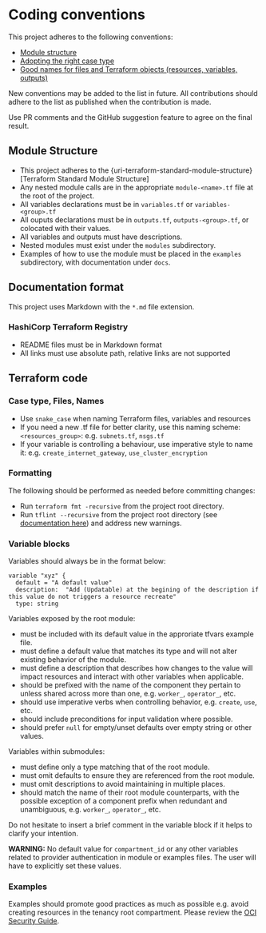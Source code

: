 # Coding conventions

This project adheres to the following conventions:

- [Module structure](https://www.terraform.io/docs/language/modules/develop/structure.html)
- [Adopting the right case type]()
- [Good names for files and Terraform objects (resources, variables, outputs)]()

New conventions may be added to the list in future. All contributions should adhere to the list as published when the contribution is made.

Use PR comments and the GitHub suggestion feature to agree on the final result.

## Module Structure

- This project adheres to the {uri-terraform-standard-module-structure}[Terraform Standard Module Structure]
- Any nested module calls are in the appropriate `module-<name>.tf` file at the root of the project.
- All variables declarations must be in `variables.tf` or `variables-<group>.tf`
- All ouputs declarations must be in `outputs.tf`, `outputs-<group>.tf`, or colocated with their values.
- All variables and outputs must have descriptions.
- Nested modules must exist under the `modules` subdirectory.
- Examples of how to use the module must be placed in the `examples` subdirectory, with documentation under `docs`.

## Documentation format

This project uses Markdown with the `*.md` file extension.

###  HashiCorp Terraform Registry

- README files must be in Markdown format
- All links must use absolute path, relative links are not supported

## Terraform code

### Case type, Files, Names

- Use `snake_case` when naming Terraform files, variables and resources
- If you need a new .tf file for better clarity, use this naming scheme: `<resources_group>`: e.g. `subnets.tf`, `nsgs.tf`
- If your variable is controlling a behaviour, use imperative style to name it: e.g. `create_internet_gateway`, `use_cluster_encryption`

### Formatting

The following should be performed as needed before committing changes:
- Run `terraform fmt -recursive` from the project root directory.
- Run `tflint --recursive` from the project root directory (see [documentation here](https://github.com/terraform-linters/tflint)) and address new warnings.

### Variable blocks

Variables should always be in the format below:

```
variable "xyz" {
  default = "A default value"
  description:  "Add (Updatable) at the begining of the description if this value do not triggers a resource recreate"
  type: string
```

Variables exposed by the root module:

* must be included with its default value in the approriate tfvars example file.
* must define a default value that matches its type and will not alter existing behavior of the module.
* must define a description that describes how changes to the value will impact resources and interact with other variables when applicable.
* should be prefixed with the name of the component they pertain to unless shared across more than one, e.g. `worker_`, `operator_`, etc.
* should use imperative verbs when controlling behavior, e.g. `create`, `use`, etc.
* should include preconditions for input validation where possible.
* should prefer `null` for empty/unset defaults over empty string or other values.

Variables within submodules:

* must define only a type matching that of the root module.
* must omit defaults to ensure they are referenced from the root module.
* must omit descriptions to avoid maintaining in multiple places.
* should match the name of their root module counterparts, with the possible exception of a component prefix when redundant and unambiguous, e.g. `worker_`, `operator_`, etc.

Do not hesitate to insert a brief comment in the variable block if it helps to clarify your intention.

**WARNING:** No default value for `compartment_id` or any other variables related to provider authentication in module or examples files. The user will have to explicitly set these values.

### Examples

Examples should promote good practices as much as possible e.g. avoid creating resources in the tenancy root compartment. Please review the [OCI Security Guide](https://docs.oracle.com/en-us/iaas/Content/Security/Concepts/security_guide.htm).
